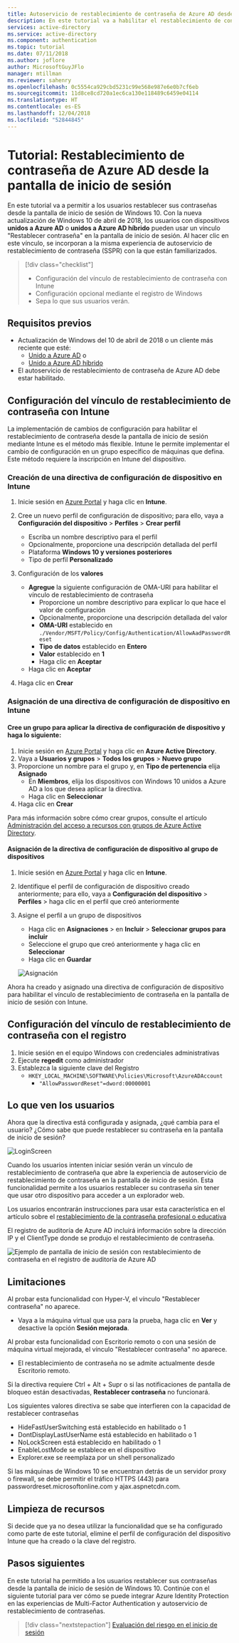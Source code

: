 ```yaml
---
title: Autoservicio de restablecimiento de contraseña de Azure AD desde la pantalla de inicio de sesión de Windows 10
description: En este tutorial va a habilitar el restablecimiento de contraseña en la pantalla de inicio de sesión de Windows 10 para reducir el número de llamadas al departamento de soporte técnico.
services: active-directory
ms.service: active-directory
ms.component: authentication
ms.topic: tutorial
ms.date: 07/11/2018
ms.author: joflore
author: MicrosoftGuyJFlo
manager: mtillman
ms.reviewer: sahenry
ms.openlocfilehash: 0c5554ca929cbd5231c99e568e987e6e0b7cf6eb
ms.sourcegitcommit: 11d8ce8cd720a1ec6ca130e118489c6459e04114
ms.translationtype: HT
ms.contentlocale: es-ES
ms.lasthandoff: 12/04/2018
ms.locfileid: "52844845"
---
```

# <a name="tutorial-azure-ad-password-reset-from-the-login-screen"></a>Tutorial: Restablecimiento de contraseña de Azure AD desde la pantalla de inicio de sesión

En este tutorial va a permitir a los usuarios restablecer sus contraseñas desde la pantalla de inicio de sesión de Windows 10. Con la nueva actualización de Windows 10 de abril de 2018, los usuarios con dispositivos **unidos a Azure AD** o **unidos a Azure AD híbrido** pueden usar un vínculo "Restablecer contraseña" en la pantalla de inicio de sesión. Al hacer clic en este vínculo, se incorporan a la misma experiencia de autoservicio de restablecimiento de contraseña (SSPR) con la que están familiarizados.

> [!div class="checklist"]
> * Configuración del vínculo de restablecimiento de contraseña con Intune
> * Configuración opcional mediante el registro de Windows
> * Sepa lo que sus usuarios verán.

## <a name="prerequisites"></a>Requisitos previos

* Actualización de Windows del 10 de abril de 2018 o un cliente más reciente que esté:
   * [Unido a Azure AD](../device-management-azure-portal.md) o 
   * [Unido a Azure AD híbrido](../device-management-hybrid-azuread-joined-devices-setup.md)
* El autoservicio de restablecimiento de contraseña de Azure AD debe estar habilitado.

## <a name="configure-reset-password-link-using-intune"></a>Configuración del vínculo de restablecimiento de contraseña con Intune

La implementación de cambios de configuración para habilitar el restablecimiento de contraseña desde la pantalla de inicio de sesión mediante Intune es el método más flexible. Intune le permite implementar el cambio de configuración en un grupo específico de máquinas que defina. Este método requiere la inscripción en Intune del dispositivo.

### <a name="create-a-device-configuration-policy-in-intune"></a>Creación de una directiva de configuración de dispositivo en Intune

1. Inicie sesión en [Azure Portal](https://portal.azure.com) y haga clic en **Intune**.
2. Cree un nuevo perfil de configuración de dispositivo; para ello, vaya a **Configuración del dispositivo** > **Perfiles** > **Crear perfil**
   * Escriba un nombre descriptivo para el perfil
   * Opcionalmente, proporcione una descripción detallada del perfil
   * Plataforma **Windows 10 y versiones posteriores**
   * Tipo de perfil **Personalizado**

3. Configuración de los **valores**
   * **Agregue** la siguiente configuración de OMA-URI para habilitar el vínculo de restablecimiento de contraseña
      * Proporcione un nombre descriptivo para explicar lo que hace el valor de configuración
      * Opcionalmente, proporcione una descripción detallada del valor
      * **OMA-URI** establecido en `./Vendor/MSFT/Policy/Config/Authentication/AllowAadPasswordReset`
      * **Tipo de datos** establecido en **Entero**
      * **Valor** establecido en **1**
      * Haga clic en **Aceptar**
   * Haga clic en **Aceptar**
4. Haga clic en **Crear**

### <a name="assign-a-device-configuration-policy-in-intune"></a>Asignación de una directiva de configuración de dispositivo en Intune

#### <a name="create-a-group-to-apply-device-configuration-policy-to"></a>Cree un grupo para aplicar la directiva de configuración de dispositivo y haga lo siguiente:

1. Inicie sesión en [Azure Portal](https://portal.azure.com) y haga clic en **Azure Active Directory**.
2. Vaya a **Usuarios y grupos** > **Todos los grupos** > **Nuevo grupo**
3. Proporcione un nombre para el grupo y, en **Tipo de pertenencia** elija **Asignado**
   * En **Miembros**, elija los dispositivos con Windows 10 unidos a Azure AD a los que desea aplicar la directiva.
   * Haga clic en **Seleccionar**
4. Haga clic en **Crear**

Para más información sobre cómo crear grupos, consulte el artículo [Administración del acceso a recursos con grupos de Azure Active Directory](../fundamentals/active-directory-manage-groups.md).

#### <a name="assign-device-configuration-policy-to-device-group"></a>Asignación de la directiva de configuración de dispositivo al grupo de dispositivos

1. Inicie sesión en [Azure Portal](https://portal.azure.com) y haga clic en **Intune**.
2. Identifique el perfil de configuración de dispositivo creado anteriormente; para ello, vaya a **Configuración del dispositivo** > **Perfiles** > haga clic en el perfil que creó anteriormente
3. Asigne el perfil a un grupo de dispositivos 
   * Haga clic en **Asignaciones** > en **Incluir** > **Seleccionar grupos para incluir**
   * Seleccione el grupo que creó anteriormente y haga clic en **Seleccionar**
   * Haga clic en **Guardar**

   ![Asignación][Assignment]

Ahora ha creado y asignado una directiva de configuración de dispositivo para habilitar el vínculo de restablecimiento de contraseña en la pantalla de inicio de sesión con Intune.

## <a name="configure-reset-password-link-using-the-registry"></a>Configuración del vínculo de restablecimiento de contraseña con el registro

1. Inicie sesión en el equipo Windows con credenciales administrativas
2. Ejecute **regedit** como administrador
3. Establezca la siguiente clave del Registro
   * `HKEY_LOCAL_MACHINE\SOFTWARE\Policies\Microsoft\AzureADAccount`
      * `"AllowPasswordReset"=dword:00000001`

## <a name="what-do-users-see"></a>Lo que ven los usuarios

Ahora que la directiva está configurada y asignada, ¿qué cambia para el usuario? ¿Cómo sabe que puede restablecer su contraseña en la pantalla de inicio de sesión?

![LoginScreen][LoginScreen]

Cuando los usuarios intenten iniciar sesión verán un vínculo de restablecimiento de contraseña que abre la experiencia de autoservicio de restablecimiento de contraseña en la pantalla de inicio de sesión. Esta funcionalidad permite a los usuarios restablecer su contraseña sin tener que usar otro dispositivo para acceder a un explorador web.

Los usuarios encontrarán instrucciones para usar esta característica en el artículo sobre el [restablecimiento de la contraseña profesional o educativa](../user-help/active-directory-passwords-update-your-own-password.md#reset-password-at-sign-in)

El registro de auditoría de Azure AD incluirá información sobre la dirección IP y el ClientType donde se produjo el restablecimiento de contraseña.

![Ejemplo de pantalla de inicio de sesión con restablecimiento de contraseña en el registro de auditoría de Azure AD](media/tutorial-sspr-windows/windows-sspr-azure-ad-audit-log.png)

## <a name="limitations"></a>Limitaciones

Al probar esta funcionalidad con Hyper-V, el vínculo "Restablecer contraseña" no aparece.

* Vaya a la máquina virtual que usa para la prueba, haga clic en **Ver** y desactive la opción **Sesión mejorada**.

Al probar esta funcionalidad con Escritorio remoto o con una sesión de máquina virtual mejorada, el vínculo "Restablecer contraseña" no aparece.

* El restablecimiento de contraseña no se admite actualmente desde Escritorio remoto.

Si la directiva requiere Ctrl + Alt + Supr o si las notificaciones de pantalla de bloqueo están desactivadas, **Restablecer contraseña** no funcionará.

Los siguientes valores directiva se sabe que interfieren con la capacidad de restablecer contraseñas

   * HideFastUserSwitching está establecido en habilitado o 1
   * DontDisplayLastUserName está establecido en habilitado o 1
   * NoLockScreen está establecido en habilitado o 1
   * EnableLostMode se establece en el dispositivo
   * Explorer.exe se reemplaza por un shell personalizado

Si las máquinas de Windows 10 se encuentran detrás de un servidor proxy o firewall, se debe permitir el tráfico HTTPS (443) para passwordreset.microsoftonline.com y ajax.aspnetcdn.com.

## <a name="clean-up-resources"></a>Limpieza de recursos

Si decide que ya no desea utilizar la funcionalidad que se ha configurado como parte de este tutorial, elimine el perfil de configuración del dispositivo Intune que ha creado o la clave del registro.

## <a name="next-steps"></a>Pasos siguientes

En este tutorial ha permitido a los usuarios restablecer sus contraseñas desde la pantalla de inicio de sesión de Windows 10. Continúe con el siguiente tutorial para ver cómo se puede integrar Azure Identity Protection en las experiencias de Multi-Factor Authentication y autoservicio de restablecimiento de contraseñas.

> [!div class="nextstepaction"]
> [Evaluación del riesgo en el inicio de sesión](tutorial-risk-based-sspr-mfa.md)

[Assignment]: ./media/tutorial-sspr-windows/profile-assignment.png "Asignación de la directiva de configuración de dispositivo de Intune a un grupo de dispositivos con Windows 10"
[LoginScreen]: ./media/tutorial-sspr-windows/logon-reset-password.png "Vínculo de restablecimiento de contraseña en la pantalla de inicio de sesión de Windows 10"
